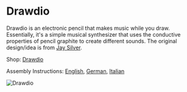 # Drawdio
Drawdio is an electronic pencil that makes music while you draw.
Essentially, it's a simple musical synthesizer that uses the conductive properties of pencil graphite to create different sounds.
The original design/idea is from [Jay Silver](http://www.drawdio.com).

Shop: [Drawdio](http://www.watterott.com/en/Drawdio-Kit)

Assembly Instructions: 
[English](https://raw.github.com/watterott/Drawdio/master/pcb/Drawdio_en.pdf), 
[German](https://raw.github.com/watterott/Drawdio/master/pcb/Drawdio_de.pdf), 
[Italian](https://raw.github.com/watterott/Drawdio/master/pcb/Drawdio_it.pdf)

![Drawdio](https://raw.github.com/watterott/Drawdio/master/img/drawdio.jpg)
